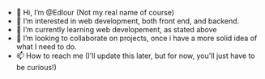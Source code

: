 - 👋 Hi, I’m @Edlour (Not my real name of course)
- 👀 I’m interested in web development, both front end, and backend.
- 🌱 I’m currently learning web developement, as stated above
- 💞️ I’m looking to collaborate on projects, once i have a more solid idea of what I need to do.
- 📫 How to reach me (I'll update this later, but for now, you'll just have to be curious!)

<!---
Edlour/Edlour is a ✨ special ✨ repository because its `README.md` (this file) appears on your GitHub profile.
You can click the Preview link to take a look at your changes.
--->
